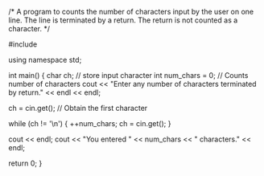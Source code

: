 /* A program to counts the number of characters input
   by the user on one line. The line is terminated by
   a return.  The return is not counted as a character. */

#include <iostream>

using namespace std;

int main()
{
  char ch;                  // store input character
  int num_chars = 0;      // Counts number of characters
  cout << "Enter any number of characters terminated by return."
       << endl << endl;

  ch = cin.get();  // Obtain the first character

  while (ch != '\n')
  {
    ++num_chars;
    ch = cin.get();
  }

  cout << endl;
  cout << "You entered " << num_chars << " characters." << endl;

  return 0;
}
